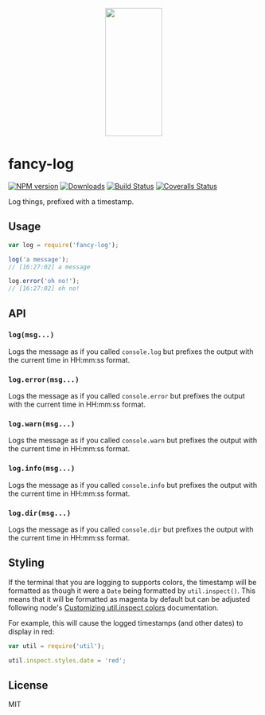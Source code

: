 <p align="center">
  <a href="https://gulpjs.com">
    <img height="257" width="114" src="https://raw.githubusercontent.com/gulpjs/artwork/master/gulp-2x.png">
  </a>
</p>

# fancy-log

[![NPM version][npm-image]][npm-url] [![Downloads][downloads-image]][npm-url] [![Build Status][ci-image]][ci-url] [![Coveralls Status][coveralls-image]][coveralls-url]

Log things, prefixed with a timestamp.

## Usage

```js
var log = require('fancy-log');

log('a message');
// [16:27:02] a message

log.error('oh no!');
// [16:27:02] oh no!
```

## API

### `log(msg...)`

Logs the message as if you called `console.log` but prefixes the output with the
current time in HH:mm:ss format.

### `log.error(msg...)`

Logs the message as if you called `console.error` but prefixes the output with the
current time in HH:mm:ss format.

### `log.warn(msg...)`

Logs the message as if you called `console.warn` but prefixes the output with the
current time in HH:mm:ss format.

### `log.info(msg...)`

Logs the message as if you called `console.info` but prefixes the output with the
current time in HH:mm:ss format.

### `log.dir(msg...)`

Logs the message as if you called `console.dir` but prefixes the output with the
current time in HH:mm:ss format.

## Styling

If the terminal that you are logging to supports colors, the timestamp will be formatted as though it were a `Date` being formatted by `util.inspect()`. This means that it will be formatted as magenta by default but can be adjusted following node's [Customizing util.inspect colors](https://nodejs.org/dist/latest-v10.x/docs/api/util.html#util_customizing_util_inspect_colors) documentation.

For example, this will cause the logged timestamps (and other dates) to display in red:

```js
var util = require('util');

util.inspect.styles.date = 'red';
```

## License

MIT

<!-- prettier-ignore-start -->
[downloads-image]: https://img.shields.io/npm/dm/fancy-log.svg?style=flat-square
[npm-url]: https://www.npmjs.com/package/fancy-log
[npm-image]: https://img.shields.io/npm/v/fancy-log.svg?style=flat-square

[ci-url]: https://github.com/gulpjs/fancy-log/actions?query=workflow:dev
[ci-image]: https://img.shields.io/github/actions/workflow/status/gulpjs/fancy-log/dev.yml?branch=master&style=flat-square

[coveralls-url]: https://coveralls.io/r/gulpjs/fancy-log
[coveralls-image]: https://img.shields.io/coveralls/gulpjs/fancy-log/master.svg?style=flat-square
<!-- prettier-ignore-end -->
